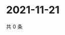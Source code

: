 # 2021-11-21

共 0 条

<!-- BEGIN WEIBO -->
<!-- 最后更新时间 Sun Nov 21 2021 05:11:40 GMT+0800 (China Standard Time) -->

<!-- END WEIBO -->
